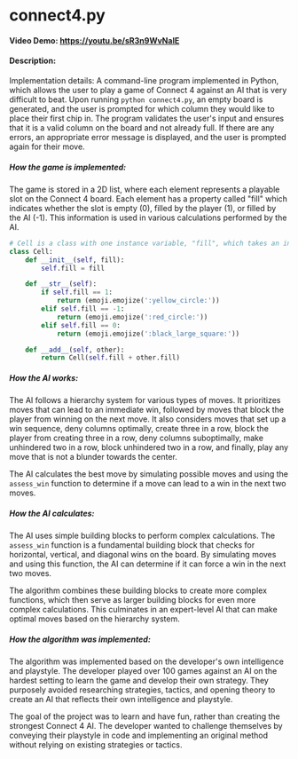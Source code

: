 # connect4.py

#### Video Demo: <https://youtu.be/sR3n9WvNalE>

#### Description:

Implementation details:
A command-line program implemented in Python, which allows the user to play a game of Connect 4 against an AI that is very difficult to beat. Upon running `python connect4.py`, an empty board is generated, and the user is prompted for which column they would like to place their first chip in. The program validates the user's input and ensures that it is a valid column on the board and not already full. If there are any errors, an appropriate error message is displayed, and the user is prompted again for their move.

##### How the game is implemented:

The game is stored in a 2D list, where each element represents a playable slot on the Connect 4 board. Each element has a property called "fill" which indicates whether the slot is empty (0), filled by the player (1), or filled by the AI (-1). This information is used in various calculations performed by the AI.

```python
# Cell is a class with one instance variable, "fill", which takes an integer value: 1 for red, -1 for yellow, 0 for empty
class Cell:
    def __init__(self, fill):
        self.fill = fill

    def __str__(self):
        if self.fill == 1:
            return (emoji.emojize(':yellow_circle:'))
        elif self.fill == -1:
            return (emoji.emojize(':red_circle:'))
        elif self.fill == 0:
            return (emoji.emojize(':black_large_square:'))

    def __add__(self, other):
        return Cell(self.fill + other.fill)
```

##### How the AI works:

The AI follows a hierarchy system for various types of moves. It prioritizes moves that can lead to an immediate win, followed by moves that block the player from winning on the next move. It also considers moves that set up a win sequence, deny columns optimally, create three in a row, block the player from creating three in a row, deny columns suboptimally, make unhindered two in a row, block unhindered two in a row, and finally, play any move that is not a blunder towards the center.

The AI calculates the best move by simulating possible moves and using the `assess_win` function to determine if a move can lead to a win in the next two moves.

##### How the AI calculates:

The AI uses simple building blocks to perform complex calculations. The `assess_win` function is a fundamental building block that checks for horizontal, vertical, and diagonal wins on the board. By simulating moves and using this function, the AI can determine if it can force a win in the next two moves.

The algorithm combines these building blocks to create more complex functions, which then serve as larger building blocks for even more complex calculations. This culminates in an expert-level AI that can make optimal moves based on the hierarchy system.

##### How the algorithm was implemented:

The algorithm was implemented based on the developer's own intelligence and playstyle. The developer played over 100 games against an AI on the hardest setting to learn the game and develop their own strategy. They purposely avoided researching strategies, tactics, and opening theory to create an AI that reflects their own intelligence and playstyle.

The goal of the project was to learn and have fun, rather than creating the strongest Connect 4 AI. The developer wanted to challenge themselves by conveying their playstyle in code and implementing an original method without relying on existing strategies or tactics.
